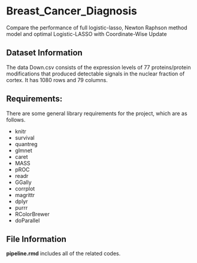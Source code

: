 # Breast_Cancer_Diagnosis
Compare the performance of full logistic-lasso, Newton Raphson method model and optimal Logistic-LASSO with Coordinate-Wise Update


## Dataset Information

The data Down.csv consists of the expression levels of 77 proteins/protein modifications
that produced detectable signals in the nuclear fraction of cortex. It has 1080 rows and 79
columns. 

## Requirements:

There are some general library requirements for the project, which are as follows.
- knitr
- survival
- quantreg
- glmnet
- caret
- MASS
- pROC
- readr
- GGally
- corrplot
- magrittr
- dplyr
- purrr
- RColorBrewer
- doParallel

## File Information

__pipeline.rmd__ includes all of the related codes.










